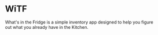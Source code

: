WiTF
====

What's in the Fridge is a simple inventory app designed to help you figure out what you already have in the Kitchen.

